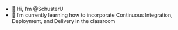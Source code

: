 - 👋 Hi, I’m @SchusterU
- 🌱 I’m currently learning how to incorporate Continuous Integration, Deployment, and Delivery in the classroom

<!---
SchusterU/SchusterU is a ✨ special ✨ repository because its `README.md` (this file) appears on your GitHub profile.
You can click the Preview link to take a look at your changes.
--->
